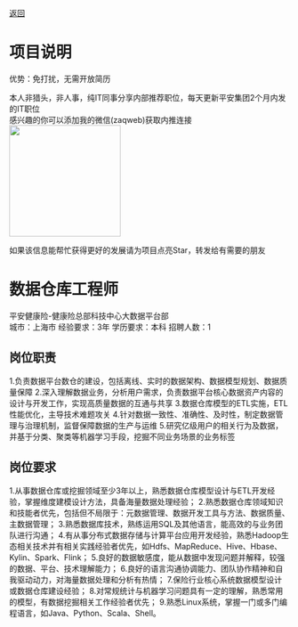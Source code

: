 [返回](../)

# 项目说明

优势：免打扰，无需开放简历

本人非猎头，非人事，纯IT同事分享内部推荐职位，每天更新平安集团2个月内发的IT职位  
感兴趣的你可以添加我的微信(zaqweb)获取内推连接  
<img src="https://github.com/zaqweb/PA-IT-JOBS/blob/master/WechatICode.jpeg"  height="200" width="200">

如果该信息能帮忙获得更好的发展请为项目点亮Star，转发给有需要的朋友

# 数据仓库工程师
平安健康险-健康险总部科技中心大数据平台部  
城市：上海市 经验要求：3年 学历要求：本科  招聘人数：1

## 岗位职责
1.负责数据平台数仓的建设，包括离线、实时的数据架构、数据模型规划、数据质量保障
2.深入理解数据业务，分析用户需求，负责数据平台核心数据资产内容的设计与开发工作，实现高质量数据的互通与共享
3.数据仓库模型的ETL实施，ETL性能优化，主导技术难题攻关
4.针对数据一致性、准确性、及时性，制定数据管理与治理机制，监督保障数据的生产与运维
5.研究亿级用户的相关行为及数据，并基于分类、聚类等机器学习手段，挖掘不同业务场景的业务标签

## 岗位要求
1.从事数据仓库或挖掘领域至少3年以上，熟悉数据仓库模型设计与ETL开发经验，掌握维度建模设计方法，具备海量数据处理经验；
2.熟悉数据仓库领域知识和技能者优先，包括但不局限于：元数据管理、数据开发工具与方法、数据质量、主数据管理；
3.熟悉数据库技术，熟练运用SQL及其他语言，能高效的与业务团队进行沟通；
4.有从事分布式数据存储与计算平台应用开发经验，熟悉Hadoop生态相关技术并有相关实践经验者优先，如Hdfs、MapReduce、Hive、Hbase、Kylin、Spark、Flink；
5.良好的数据敏感度，能从数据中发现问题并解释，较强的数据、平台、技术理解能力；
6.良好的语言沟通协调能力、团队协作精神和自我驱动动力，对海量数据处理和分析有热情；
7.保险行业核心系统数据模型设计或数据仓库建设经验；
8.对常规统计与机器学习问题具有一定的理解，熟悉常用的模型，有数据挖掘相关工作经验者优先；
9.熟悉Linux系统，掌握一门或多门编程语言，如Java、Python、Scala、Shell。




